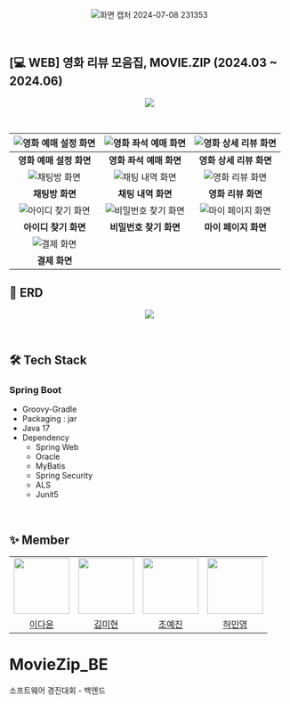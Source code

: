 
<p align="center">
  <img src="https://github.com/Munhak-Zip/Moviezip_Back/assets/110006845/e8d64401-4e07-45d5-abd1-923abf6a17d4" alt="화면 캡처 2024-07-08 231353">
</p>
<br>

## [💻 WEB] 영화 리뷰 모음집, MOVIE.ZIP (2024.03 ~ 2024.06)
<p align="center">
  <img src="https://github.com/Munhak-Zip/Moviezip_Back/assets/110006845/8f2ead82-be3e-4fb0-a2ec-04430d1a8cf5">
</p>
<br>

| ![영화 예매 설정 화면](https://github.com/user-attachments/assets/e3080f6e-82c9-4fe0-ab25-55e128e0a4b5) | ![영화 좌석 예매 화면](https://github.com/user-attachments/assets/2926e821-97ce-4103-b568-29c8af55967d) | ![영화 상세 리뷰 화면](https://github.com/user-attachments/assets/ee3582b9-afdf-48ba-8d2a-c5ba1b4b5641) |
| :---: | :---: | :---: |
| **영화 예매 설정 화면** | **영화 좌석 예매 화면** | **영화 상세 리뷰 화면** |
| ![채팅방 화면](https://github.com/user-attachments/assets/ccebfa2e-184d-484f-b788-2515307da38f) | ![채팅 내역 화면](https://github.com/user-attachments/assets/9e52b7b0-c7bb-4d9c-a060-97cbc7f86502) | ![영화 리뷰 화면](https://github.com/user-attachments/assets/17beb7db-72dd-44b3-a3d7-e6d1843b347f) |
| **채팅방 화면** | **채팅 내역 화면** | **영화 리뷰 화면** |
| ![아이디 찾기 화면](https://github.com/user-attachments/assets/2789237d-13d2-4b98-b357-dd4b8b28f16a) | ![비밀번호 찾기 화면](https://github.com/user-attachments/assets/395dcb43-25e9-4ff5-a900-3c3c3177f416) | ![마이 페이지 화면](https://github.com/user-attachments/assets/fa6c9663-6045-4392-866f-e8a08fd8e2b9) |
| **아이디 찾기 화면** | **비밀번호 찾기 화면** | **마이 페이지 화면** |
| ![결제 화면](https://github.com/user-attachments/assets/5f7e837b-b67b-45f9-9ba4-3e9d9f322411) |
| **결제 화면** |





## 🧱 ERD
<p align="center">
  <img src="https://github.com/Munhak-Zip/Moviezip_Back/assets/110006845/9db79464-343c-4768-a839-533dbbb3fa6f">
</p>
<br>

## 🛠️ Tech Stack
### Spring Boot
- Groovy-Gradle
- Packaging : jar
- Java 17
- Dependency
  - Spring Web
  - Oracle
  - MyBatis
  - Spring Security
  - ALS
  - Junit5

<br>

## ✨ Member
<div align="center">
  <table>
    <tr>
      <td align="center"><img src="https://avatars.githubusercontent.com/ldayun" width="100" height="100" /></td>
      <td align="center"><img src="https://avatars.githubusercontent.com/somflower" width="100" height="100" /></td>
      <td align="center"><img src="https://avatars.githubusercontent.com/yjin-jo" width="100" height="100" /></td>
      <td align="center"><img src="https://avatars.githubusercontent.com/MinCodeHub" width="100" height="100" /></td>
    </tr>
    <tr>
      <td align="center"><a href="https://github.com/ldayun">이다윤</a></td>
      <td align="center"><a href="https://github.com/somflower">김미현</a></td>
      <td align="center"><a href="https://github.com/yjin-jo">조예진</a></td>
      <td align="center"><a href="https://github.com/MinCodeHub">허민영</a></td>
    </tr>
  </table>
</div>

# MovieZip_BE
소프트웨어 경진대회 - 백엔드

